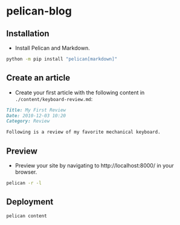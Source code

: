 # pelican-blog
## Installation
- Install Pelican and Markdown.

``` bash
python -m pip install "pelican[markdown]"
```

## Create an article
- Create your first article with the following content in `./content/keyboard-review.md`:

``` md
Title: My First Review
Date: 2010-12-03 10:20
Category: Review

Following is a review of my favorite mechanical keyboard.
```

## Preview
- Preview your site by navigating to http://localhost:8000/ in your browser.

``` bash
pelican -r -l
```

## Deployment

```
pelican content
```